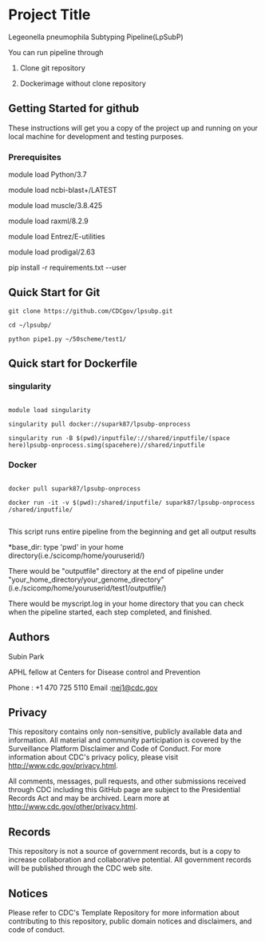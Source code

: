 # Project Title
Legeonella pneumophila Subtyping Pipeline(LpSubP)

You can run pipeline through 

1) Clone git repository 

2) Dockerimage without clone repository

## Getting Started for github

These instructions will get you a copy of the project up and running on your local machine for development and testing purposes.

### Prerequisites

module load Python/3.7

module load ncbi-blast+/LATEST

module load muscle/3.8.425

module load raxml/8.2.9

module load Entrez/E-utilities

module load prodigal/2.63

pip install -r requirements.txt --user

## Quick Start for Git


``` 
git clone https://github.com/CDCgov/lpsubp.git

cd ~/lpsubp/

python pipe1.py ~/50scheme/test1/

```

## Quick start for Dockerfile

### singularity

``` 

module load singularity

singularity pull docker://supark87/lpsubp-onprocess

singularity run -B $(pwd)/inputfile/://shared/inputfile/(space here)lpsubp-onprocess.simg(spacehere)//shared/inputfile

``` 

### Docker

``` 

docker pull supark87/lpsubp-onprocess

docker run -it -v $(pwd):/shared/inputfile/ supark87/lpsubp-onprocess /shared/inputfile/


``` 




This script runs entire pipeline from the beginning and get all output results

*base_dir: type 'pwd' in your home directory(i.e./scicomp/home/youruserid/) 

There would be "outputfile" directory at the end of pipeline under
"your_home_directory/your_genome_directory" (i.e./scicomp/home/youruserid/test1/outputfile/)

There would be myscript.log in your home directory that you can check when the pipeline started, each step completed, and finished. 


## Authors

Subin Park

APHL fellow at Centers for Disease control and Prevention

Phone : +1 470 725 5110
Email :nej1@cdc.gov


## Privacy

This repository contains only non-sensitive, publicly available data and information. All material and community participation is covered by the Surveillance Platform Disclaimer and Code of Conduct. For more information about CDC's privacy policy, please visit http://www.cdc.gov/privacy.html.


All comments, messages, pull requests, and other submissions received through CDC including this GitHub page are subject to the Presidential Records Act and may be archived. Learn more at http://www.cdc.gov/other/privacy.html.

## Records

This repository is not a source of government records, but is a copy to increase collaboration and collaborative potential. All government records will be published through the CDC web site.

## Notices
Please refer to CDC's Template Repository for more information about contributing to this repository, public domain notices and disclaimers, and code of conduct.
